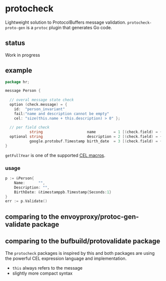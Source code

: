 # protocheck

Lightweight solution to ProtocolBuffers message validation.
`protocheck-proto-gen` is a `protoc` plugin that generates Go code.

## status

  Work in progress

## example

```go
package hr;

message Person {
  
  // overal message state check
  option (check.message) = { 
    id:  "person_invariant"
    fail:"name and description cannot be empty"  
    cel: "size(this.name + this.description) > 0" };
  
  // per field check
           string                    name        = 1 [(check.field) = { cel :"size(this.name) > 1"         }  ];
  optional string                    description = 2 [(check.field) = { fail:"description cannot be empty" cel:"size(this.description) > 0" }];
           google.protobuf.Timestamp birth_date  = 3 [(check.field) = { id  :"check_birth_date"            cel:"this.birth_date.getFullYear() > 2000" }];
}
```

`getFullYear` is one of the supported [CEL macros](https://github.com/google/cel-spec/blob/master/doc/langdef.md#macros).

### usage

```go
p := &Person{
    Name:      "",
    Description: "",
    BirthDate: &timestamppb.Timestamp{Seconds:1}
}
err := p.Validate()
```

## comparing to the envoyproxy/protoc-gen-validate package


## comparing to the bufbuild/protovalidate package

The `protocheck` packages is inspired by this and both packages are using the powerful CEL expression language and implementation.

- `this` always refers to the message
- slightly more compact syntax
